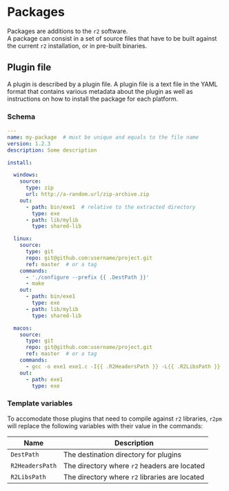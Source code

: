 # Packages

Packages are additions to the `r2` software.  
A package can consist in a set of source files that have to be built against the current `r2` installation, or in pre-built binaries.

## Plugin file

A plugin is described by a plugin file.
A plugin file is a text file in the YAML format that contains various metadata about the plugin as well as instructions on how to install the package for each platform.

### Schema

```yaml
---
name: my-package  # must be unique and equals to the file name
version: 1.2.3
description: Some description   

install:

  windows:
    source:
      type: zip
      url: http://a-random.url/zip-archive.zip
    out:
      - path: bin/exe1  # relative to the extracted directory
        type: exe
      - path: lib/mylib
        type: shared-lib

  linux:
    source:
      type: git
      repo: git@github.com:username/project.git
      ref: master  # or a tag
    commands:
      - './configure --prefix {{ .DestPath }}'
      - make
    out:
      - path: bin/exe1
        type: exe
      - path: lib/mylib
        type: shared-lib

  macos:
    source:
      type: git
      repo: git@github.com:username/project.git
      ref: master  # or a tag
    commands:
      - gcc -o exe1 exe1.c -I{{ .R2HeadersPath }} -L{{ .R2LibsPath }}
    out:
      - path: exe1
        type: exe
```

### Template variables

To accomodate those plugins that need to compile against `r2` libraries, `r2pm` will replace the following variables with their value in the commands:

|Name|Description|
|----|-----------|
|`DestPath`|The destination directory for plugins|
|`R2HeadersPath`|The directory where `r2` headers are located|
|`R2LibsPath`|The directory where `r2` libraries are located|
